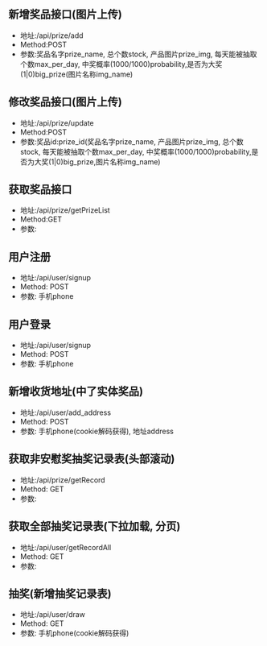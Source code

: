 ## 新增奖品接口(图片上传)
* 地址:/api/prize/add
* Method:POST
* 参数:奖品名字prize_name, 总个数stock, 产品图片prize_img, 每天能被抽取个数max_per_day, 中奖概率(1000/1000)probability,是否为大奖(1|0)big_prize(图片名称img_name)

## 修改奖品接口(图片上传)
* 地址:/api/prize/update
* Method:POST
* 参数:奖品id:prize_id(奖品名字prize_name, 产品图片prize_img, 总个数stock, 每天能被抽取个数max_per_day, 中奖概率(1000/1000)probability,是否为大奖(1|0)big_prize,图片名称img_name)

## 获取奖品接口
* 地址:/api/prize/getPrizeList
* Method:GET
* 参数:

## 用户注册
* 地址:/api/user/signup
* Method: POST
* 参数: 手机phone

## 用户登录
* 地址:/api/user/signup
* Method: POST
* 参数: 手机phone
## 新增收货地址(中了实体奖品)
* 地址:/api/user/add_address
* Method: POST
* 参数: 手机phone(cookie解码获得), 地址address


## 获取非安慰奖抽奖记录表(头部滚动)
* 地址:/api/prize/getRecord
* Method: GET
* 参数: 
## 获取全部抽奖记录表(下拉加载, 分页)
* 地址:/api/user/getRecordAll
* Method: GET
* 参数: 
## 抽奖(新增抽奖记录表)
* 地址:/api/user/draw
* Method: GET
* 参数: 手机phone(cookie解码获得)


